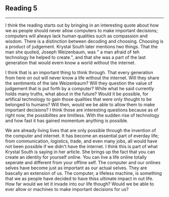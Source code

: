 ## Reading 5 
*** 
I think the reading starts out by bringing in an interesting quote about how we as people should never allow computers to make important 
decisions; computers will always lack human qualities such as compassion and wisdom. There is a distinction between decoding and 
choosing. Choosing is a product of judgement. Krystal South later mentions two things. That the man she quoted, Joseph Weizenbaum, was
" a man afraid of teh technology he helped to create.", and that she was a part of the last generation that would evern know a world 
without the internet. 

I think that is an important thing to think through. That every generation from here on out will never know a life without the internet. 
Will they share the sentiments of the late Weizenbaum? Will they question the value of judgement that is put forth by a computer? While
what he said currently holds many truths, what about in the future? Would it be possible, for artifical technology to gain those qualities 
that were only thought to be belonged to humans? Will then, would we be able to allow them to make important decisions? I think those are 
interesting questions because as of right now, the possibilites are limitless. With the sudden rise of technology and how fast it has
gained momentum anything is possible. 

We are already living lives that are only possible through the invention of the computer and internet. It has become an essential part of 
everday life; from communication, logistics, trade, and even many jobs, all would have not been possible if we didn't have the internet. I 
think this is part of what Krystal South is saying in her article. She brings up the fact that you can create an identity for yourself
online. You can live a life online totally seperate and different from your offline self. The computer and our onlines selves have become just as important as our actual selves. They are bascally an extension of us. The computer, a lifeless machine, is something 
that we as people have decided to have thiss ultimate impact in out life. How far would we let it invade into our life though? Would we be able to ever allow or machines to make important decisions for us? 
